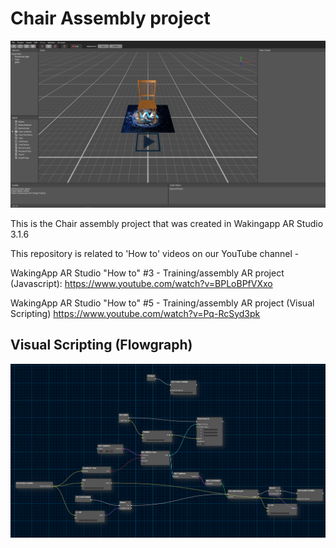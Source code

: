 # Chair Assembly project

![alt text](https://raw.githubusercontent.com/ENTiTi-Wakingapp/Chair-Assembly/master/Project.png)

This is the Chair assembly project that was created in Wakingapp AR Studio 3.1.6

This repository is related to 'How to' videos on our YouTube channel - 

WakingApp AR Studio "How to" #3 - Training/assembly AR project (Javascript):
https://www.youtube.com/watch?v=BPLoBPfVXxo

WakingApp AR Studio "How to" #5 - Training/assembly AR project (Visual Scripting)
https://www.youtube.com/watch?v=Pq-RcSyd3pk

## Visual Scripting (Flowgraph)

![alt text](https://raw.githubusercontent.com/ENTiTi-Wakingapp/Chair-Assembly/master/Flowgraph.png)

